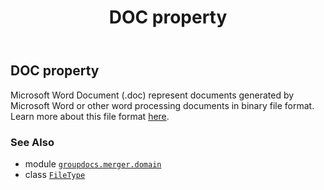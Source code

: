 ﻿---
title: DOC property
second_title: GroupDocs.Merger for Python via .NET API References
description: 
type: docs
url: /python-net/groupdocs.merger.domain/filetype/doc/
is_root: false
weight: 130
---

## DOC property


Microsoft Word Document (.doc) represent documents generated by Microsoft Word or other word processing documents in binary file format.
Learn more about this file format [here](https://docs.fileformat.com/word-processing/doc).

### See Also
* module [`groupdocs.merger.domain`](../../)
* class [`FileType`](/merger/python-net/groupdocs.merger.domain/filetype)
